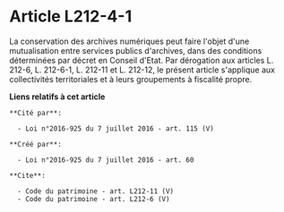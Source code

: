 # Article L212-4-1

La conservation des archives numériques peut faire l'objet d'une mutualisation entre services publics d'archives, dans des
conditions déterminées par décret en Conseil d'Etat. Par dérogation aux articles L. 212-6, L. 212-6-1, L. 212-11 et L.
212-12, le présent article s'applique aux collectivités territoriales et à leurs groupements à fiscalité propre.

**Liens relatifs à cet article**

	**Cité par**:

	  - Loi n°2016-925 du 7 juillet 2016 - art. 115 (V)

	**Créé par**:

	  - Loi n°2016-925 du 7 juillet 2016 - art. 60

	**Cite**:

	  - Code du patrimoine - art. L212-11 (V)
	  - Code du patrimoine - art. L212-6 (V)
